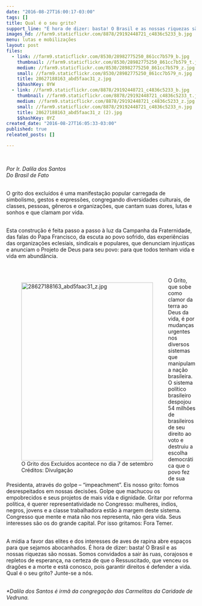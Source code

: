```yaml
---
date: "2016-08-27T16:00:17-03:00"
tags: []
title: Qual é o seu grito?
support_line: "É hora de dizer: basta! O Brasil e as nossas riquezas são nossas"
images_hd: //farm9.staticflickr.com/8878/29192448721_c4836c5233_b.jpg
menu: lutas e mobilizações
layout: post
files:
  - link: //farm9.staticflickr.com/8530/28982775250_861cc7b579_b.jpg
    thumbnail: //farm9.staticflickr.com/8530/28982775250_861cc7b579_t.jpg
    medium: //farm9.staticflickr.com/8530/28982775250_861cc7b579_z.jpg
    small: //farm9.staticflickr.com/8530/28982775250_861cc7b579_n.jpg
    title: 28627188163_abd5faac31_z.jpg
    $$hashKey: 0YW
  - link: //farm9.staticflickr.com/8878/29192448721_c4836c5233_b.jpg
    thumbnail: //farm9.staticflickr.com/8878/29192448721_c4836c5233_t.jpg
    medium: //farm9.staticflickr.com/8878/29192448721_c4836c5233_z.jpg
    small: //farm9.staticflickr.com/8878/29192448721_c4836c5233_n.jpg
    title: 28627188163_abd5faac31_z (2).jpg
    $$hashKey: 0YZ
created_date: "2016-08-27T16:05:33-03:00"
published: true
releated_posts: []

---
```

<p>&nbsp;</p>

<p><em>Por Ir. Dalila dos Santos<br />
Do Brasil de Fato </em></p>

<p><br />
O grito dos exclu&iacute;dos &eacute; uma manifesta&ccedil;&atilde;o popular carregada de simbolismo, gestos e express&otilde;es, congregando diversidades culturais, de classes, pessoas, g&ecirc;neros e organiza&ccedil;&otilde;es, que cantam suas dores, lutas e sonhos e que clamam por vida.</p>

<p><br />
Esta constru&ccedil;&atilde;o &eacute; feita passo a passo &agrave; luz da Campanha da Fraternidade, das falas do Papa Francisco, da escuta ao povo sofrido, das experi&ecirc;ncias das organiza&ccedil;&otilde;es eclesiais, sindicais e populares, que denunciam injusti&ccedil;as e anunciam o Projeto de Deus para seu povo: para que todos tenham vida e vida em abund&acirc;ncia.<br />
<br />
&nbsp;</p>

<figure class="image" style="float:left"><img alt="28627188163_abd5faac31_z.jpg" height="474" src="//farm9.staticflickr.com/8530/28982775250_861cc7b579_b.jpg" width="350" />
<figcaption>O Grito dos Exclu&iacute;dos acontece no dia 7 de setembro<br />
Cr&eacute;ditos: Divulga&ccedil;&atilde;o</figcaption>
</figure>

<p>O Grito, que sobe como clamor da terra ao Deus da vida, &eacute; por mudan&ccedil;as urgentes nos diversos sistemas que manipulam a na&ccedil;&atilde;o brasileira. O sistema pol&iacute;tico brasileiro despojou 54 milh&otilde;es de brasileiros de seu direito ao voto e destruiu a escolha democr&aacute;tica que o povo fez de sua Presidenta, atrav&eacute;s do golpe &ndash; &ldquo;impeachment&rdquo;. Eis nosso grito: fomos desrespeitados em nossas decis&otilde;es. Golpe que machucou os empobrecidos e seus projetos de mais vida e dignidade. Gritar por reforma pol&iacute;tica, &eacute; querer representatividade no Congresso: mulheres, &iacute;ndios, negros, jovens e a classe trabalhadora est&atilde;o &agrave; margem deste sistema. Congresso que mente e mata n&atilde;o nos representa, n&atilde;o gera vida. Seus interesses s&atilde;o os do grande capital. Por isso gritamos: Fora Temer.</p>

<p><br />
A m&iacute;dia a favor das elites e dos interesses de aves de rapina abre espa&ccedil;os para que sejamos abocanhados. &Eacute; hora de dizer: basta! O Brasil e as nossas riquezas s&atilde;o nossas. Somos convidados a sair &agrave;s ruas, corajosos e repletos de esperan&ccedil;a, na certeza de que o Ressuscitado, que venceu os drag&otilde;es e a morte e est&aacute; conosco, pois garantir direitos &eacute; defender a vida. Qual &eacute; o seu grito? Junte-se a n&oacute;s.</p>

<p><br />
<em>*Dalila dos Santos &eacute; irm&atilde; da congrega&ccedil;&atilde;o das Carmelitas da Caridade de Vedruna.</em></p>
